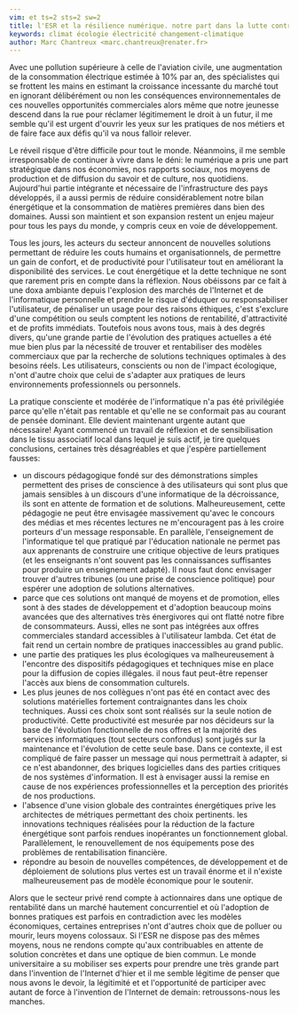 ```yaml
---
vim: et ts=2 sts=2 sw=2
title: l'ESR et la résilience numérique. notre part dans la lutte contre le changement climatique
keywords: climat écologie électricité changement-climatique
author: Marc Chantreux <marc.chantreux@renater.fr>
---
```


Avec une pollution supérieure à celle de l'aviation civile, une augmentation
de la consommation électrique estimée à 10% par an, des spécialistes qui se
frottent les mains en estimant la croissance incessante du marché tout en
ignorant délibérément ou non les conséquences environnementales de ces nouvelles
opportunités commerciales alors même que notre jeunesse descend dans la rue
pour réclamer légitimement le droit à un futur, il me semble qu'il est urgent
d'ouvrir les yeux sur les pratiques de nos métiers et de faire face aux défis
qu'il va nous falloir relever.

Le réveil risque d'être difficile pour tout le monde. Néanmoins, il me semble
irresponsable de continuer à vivre dans le déni: le numérique a pris une
part stratégique dans nos économies, nos rapports sociaux, nos moyens de
production et de diffusion du savoir et de culture, nos quotidiens. Aujourd'hui
partie intégrante et nécessaire de l'infrastructure des pays développés, il a
aussi permis de réduire considérablement notre bilan énergétique et la
consommation de matières premières dans bien des domaines. Aussi son
maintient et son expansion restent un enjeu majeur pour tous les pays
du monde, y compris ceux en voie de développement.

Tous les jours, les acteurs du secteur annoncent de nouvelles solutions permettant
de réduire les couts humains et organisationnels, de permettre un gain de confort,
et de productivité pour l'utilisateur tout en améliorant la disponibilité des
services. Le cout énergétique et la dette technique ne sont que rarement pris
en compte dans la réflexion. Nous obéissons par ce fait à une doxa ambiante depuis
l'explosion des marchés de l'Internet et de l'informatique personnelle et prendre
le risque d'éduquer ou responsabiliser l'utilisateur, de pénaliser un usage pour
des raisons éthiques, c'est s'exclure d'une compétition ou seuls comptent
les notions de rentabilité, d'attractivité et de profits immédiats. Toutefois
nous avons tous, mais à des degrés divers, qu'une grande partie de l'évolution
des pratiques actuelles a été mue bien plus par la nécessité de trouver et
rentabiliser des modèles commerciaux que par la recherche de solutions techniques
optimales à des besoins réels. Les utilisateurs, conscients ou non de l'impact
écologique, n'ont d'autre choix que celui de s'adapter aux pratiques de leurs
environnements professionnels ou personnels.

La pratique consciente et modérée de l'informatique n'a pas été privilégiée
parce qu'elle n'était pas rentable et qu'elle ne se conformait pas au courant de
pensée dominant. Elle devient maintenant urgente autant que nécessaire! Ayant
commencé un travail de réflexion et de sensibilisation dans le tissu associatif
local dans lequel je suis actif, je tire quelques conclusions, certaines très
désagréables et que j'espère partiellement fausses:

* un discours pédagogique fondé sur des démonstrations simples permettent
  des prises de conscience à des utilisateurs qui sont plus que jamais sensibles
  à un discours d'une informatique de la décroissance, ils sont en attente de
  formation et de solutions. Malheureusement, cette pédagogie ne peut être envisagée
  massivement qu'avec le concours des médias et mes récentes lectures ne m'encouragent
  pas à les croire porteurs d'un message responsable. En parallèle,
  l'enseignement de l'informatique tel que pratiqué par l'éducation nationale
  ne permet pas aux apprenants de construire une critique objective de leurs
  pratiques (et les enseignants n'ont souvent pas les connaissances suffisantes
  pour produire un enseignement adapté). Il nous faut donc envisager trouver d'autres
  tribunes (ou une prise de conscience politique) pour espérer une adoption de
  solutions alternatives.
* parce que ces solutions ont manqué de moyens et de promotion, elles sont à des stades
  de développement et d'adoption beaucoup moins avancées que des alternatives très
  énergivores qui ont flatté notre fibre de consommateurs. Aussi, elles ne sont pas
  intégrées aux offres commerciales standard accessibles à l'utilisateur lambda. Cet état
  de fait rend un certain nombre de pratiques inaccessibles au grand public.
* une partie des pratiques les plus écologiques va malheureusement à l'encontre des
  dispositifs pédagogiques et techniques mise en place pour la diffusion de
  copies illégales. il nous faut peut-être repenser l'accès aux biens de consommation
  culturels.
* Les plus jeunes de nos collègues n'ont pas été en contact avec des solutions
  matérielles fortement contraignantes dans les choix techniques. Aussi
  ces choix sont sont réalisés sur la seule notion de productivité. Cette productivité
  est mesurée par nos décideurs sur la base de l'évolution fonctionnelle de nos offres
  et la majorité des services informatiques (tout secteurs confondus) sont jugés sur
  la maintenance et l'évolution de cette seule base. Dans ce contexte, il est compliqué
  de faire passer un message qui nous permettrait à adapter, si ce n'est abandonner,
  des briques logicielles dans des parties critiques de nos systèmes
  d'information. Il est à envisager aussi la remise en cause de nos expériences
  professionnelles et la perception des priorités de nos productions.
* l'absence d'une vision globale des contraintes énergétiques prive les architectes
  de métriques permettant des choix pertinents. les innovations techniques réalisées
  pour la réduction de la facture énergétique sont parfois rendues inopérantes
  un fonctionnement global. Parallèlement, le renouvellement de nos
  équipements pose des problèmes de rentabilisation financière.
* répondre au besoin de nouvelles compétences, de développement et de déploiement
  de solutions plus vertes est un travail énorme et il n'existe malheureusement pas
  de modèle économique pour le soutenir.

Alors que le secteur privé rend compte à actionnaires dans une optique
de rentabilité dans un marché hautement concurrentiel et où l'adoption de bonnes
pratiques est parfois en contradiction avec les modèles économiques, certaines
entreprises n'ont d'autres choix que de polluer ou mourir, leurs moyens colossaux.
Si l'ESR ne dispose pas des mêmes moyens, nous ne rendons compte qu'aux contribuables
en attente de solution concrètes et dans une optique de bien commun.
Le monde universitaire a su mobiliser ses experts pour prendre une
très grande part dans l'invention de l'Internet d'hier et il me semble légitime
de penser que nous avons le devoir, la légitimité et et l'opportunité
de participer avec autant de force à l'invention de l'Internet de demain:
retroussons-nous les manches.


